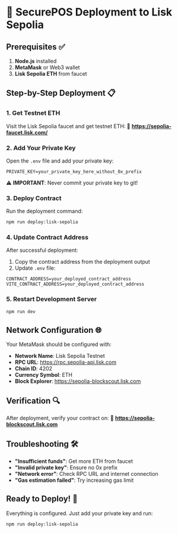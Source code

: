 # 🚀 SecurePOS Deployment to Lisk Sepolia

## Prerequisites ✅

1. **Node.js** installed
2. **MetaMask** or Web3 wallet
3. **Lisk Sepolia ETH** from faucet

## Step-by-Step Deployment 📋

### 1. Get Testnet ETH
Visit the Lisk Sepolia faucet and get testnet ETH:
🔗 **https://sepolia-faucet.lisk.com/**

### 2. Add Your Private Key
Open the `.env` file and add your private key:
```
PRIVATE_KEY=your_private_key_here_without_0x_prefix
```

⚠️ **IMPORTANT**: Never commit your private key to git!

### 3. Deploy Contract
Run the deployment command:
```bash
npm run deploy:lisk-sepolia
```

### 4. Update Contract Address
After successful deployment:
1. Copy the contract address from the deployment output
2. Update `.env` file:
```
CONTRACT_ADDRESS=your_deployed_contract_address
VITE_CONTRACT_ADDRESS=your_deployed_contract_address
```

### 5. Restart Development Server
```bash
npm run dev
```

## Network Configuration 🌐

Your MetaMask should be configured with:
- **Network Name**: Lisk Sepolia Testnet
- **RPC URL**: https://rpc.sepolia-api.lisk.com
- **Chain ID**: 4202
- **Currency Symbol**: ETH
- **Block Explorer**: https://sepolia-blockscout.lisk.com

## Verification 🔍

After deployment, verify your contract on:
🔗 **https://sepolia-blockscout.lisk.com**

## Troubleshooting 🛠️

- **"Insufficient funds"**: Get more ETH from faucet
- **"Invalid private key"**: Ensure no 0x prefix
- **"Network error"**: Check RPC URL and internet connection
- **"Gas estimation failed"**: Try increasing gas limit

## Ready to Deploy! 🎉

Everything is configured. Just add your private key and run:
```bash
npm run deploy:lisk-sepolia
```